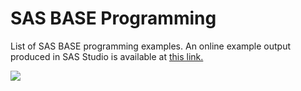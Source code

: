 # SAS BASE Programming 

List of SAS BASE programming examples. An online example output produced in SAS Studio is available at [this link.](https://pierpaolo28.github.io/Open-SAS-Analytics//base_programming/programming1/frequency_report.html)

![](/programming1/pic.PNG)